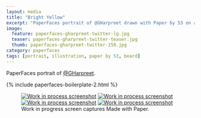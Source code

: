 ```yaml
---
layout: media
title: "Bright Yellow"
excerpt: "PaperFaces portrait of @GHarpreet drawn with Paper by 53 on an iPad."
image: 
  feature: paperfaces-gharpreet-twitter-lg.jpg
  teaser: paperfaces-gharpreet-twitter-teaser.jpg
  thumb: paperfaces-gharpreet-twitter-150.jpg
category: paperfaces
tags: [portrait, illustration, paper by 53, beard]
---
```


PaperFaces portrait of [@GHarpreet](http://twitter.com/gharpreet).

{% include paperfaces-boilerplate-2.html %}

<figure class="third">
  <a href="{{ site.url }}/images/paperfaces-gharpreet-process-1-lg.jpg"><img src="{{ site.url }}/images/paperfaces-gharpreet-process-1-600.jpg" alt="Work in process screenshot"></a>
  <a href="{{ site.url }}/images/paperfaces-gharpreet-process-2-lg.jpg"><img src="{{ site.url }}/images/paperfaces-gharpreet-process-2-600.jpg" alt="Work in process screenshot"></a>
  <a href="{{ site.url }}/images/paperfaces-gharpreet-process-3-lg.jpg"><img src="{{ site.url }}/images/paperfaces-gharpreet-process-3-600.jpg" alt="Work in process screenshot"></a>
  <a href="{{ site.url }}/images/paperfaces-gharpreet-process-4-lg.jpg"><img src="{{ site.url }}/images/paperfaces-gharpreet-process-4-600.jpg" alt="Work in process screenshot"></a>
  <figcaption>Work in progress screen captures Made with Paper.</figcaption>
</figure>